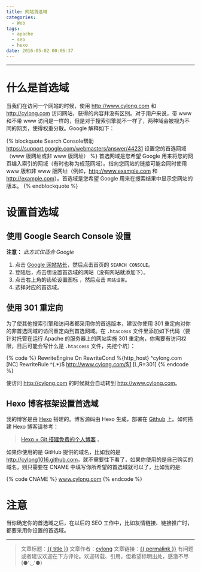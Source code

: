 ```yaml
---
title: 网站首选域
categories:
  - Web
tags:
  - apache
  - seo
  - hexo
date: 2016-05-02 00:06:37
---
```

---

# 什么是首选域

当我们在访问一个网站的时候，使用 <http://www.cylong.com> 和 <http://cylong.com> 访问网站，获得的内容并没有区别。对于用户来说，带 www 和不带 www 访问是一样的，但是对于搜索引擎就不一样了，两种域会被视为不同的网页，使得权重分散。Google 解释如下：

{% blockquote Search Console帮助 https://support.google.com/webmasters/answer/44231 设置您的首选网域（www 版网址或非 www 版网址） %}
首选网域是您希望 Google 用来将您的网页编入索引的网域（有时也称为规范网域）。指向您网站的链接可能会同时使用 www 版和非 www 版网址（例如，<http://www.example.com> 和 <http://example.com>）。首选域是您希望 Google 用来在搜索结果中显示您网站的版本。
{% endblockquote %}

<!-- more -->

# 设置首选域

## 使用 Google Search Console 设置

<b>注意：</b> *此方式仅适合 Google*

1. 点击 [Google 网站站长][1]，然后点击首页的 `SEARCH CONSOLE`。
2. 登陆后，点击想设置首选域的网站（没有网站就添加下）。
3. 点击右上角的齿轮设置图标 <span class="fa fa-cog" aria-hidden="true"></span>，然后点击 `网站设置`。
4. 选择对应的首选域。

## 使用 301 重定向

为了使其他搜索引擎和访问者都采用你的首选版本，建议你使用 301 重定向对你的非首选网域的访问重定向到首选网域。在 `.htaccess` 文件里添加如下代码（要针对托管在运行 Apache 的服务器上的网站实施 301 重定向，你需要有访问权限，日后可能会写什么是 `.htaccess` 文件，先挖个坑）：

{% code %}
    RewriteEngine On
    RewriteCond %{http_host} ^cylong.com [NC]
    RewriteRule ^(.*)$ http://www.cylong.com/$1 [L,R=301]
{% endcode %}

使访问 <http://cylong.com> 的时候就会自动转到 <http://www.cylong.com>。

## Hexo 博客框架设置首选域

我的博客是由 [Hexo][] 搭建的。博客源码由 Hexo 生成，部署在 [Github][3] 上。如何搭建 Hexo 博客请参考：

> [Hexo + Git 搭建免费的个人博客][2] 。

如果你使用的是 GitHub 提供的域名，比如我的是 <http://cylong1016.github.com>。就不需要往下看了，如果你使用的是自己购买的域名，则只需要在 CNAME 中填写你所希望的首选域就可以了，比如我的是:

{% code CNAME %}
    www.cylong.com
{% endcode %}

# 注意

当你确定你的首选域之后，在以后的 SEO 工作中，比如友情链接、链接推广时，都要采用你设置的首选域。

---

> 文章标题：<a href='{{ permalink }}' title='{{ title }}' >{{ title }}</a>
> 文章作者：[cylong](http://www.cylong.com/about/ "cylong")
> 文章链接：<a href='{{ permalink }}' title='{{ title }}' >{{ permalink }}</a>
> 有问题或者建议欢迎在下方评论。欢迎转载、引用，但希望标明出处，感激不尽(●'◡'●)

[Hexo]: https://hexo.io/zh-cn/ "Hexo"
[1]: https://www.google.com/webmasters/ "Google 网站站长"
[2]: http://www.cylong.com/blog/2016/04/19/hexo-git/ "Hexo + Git 搭建免费的个人博客"
[3]: https://github.com/cylong1016/cylong1016.github.io
